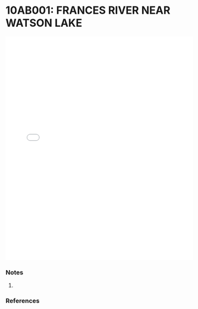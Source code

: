 # 10AB001: FRANCES RIVER NEAR WATSON LAKE

<iframe src="/_static/stations/10AB001_fdc.html" width="100%" height="600" frameborder="0"></iframe>

### Notes
1. 

### References

